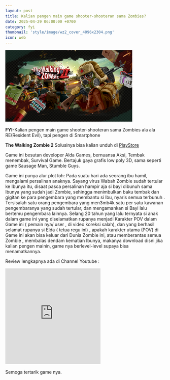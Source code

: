 ```yaml
---
layout: post
title: Kalian pengen main game shooter-shooteran sama Zombies? 
date: 2025-04-29 06:00:00 +0700
category: fyi
thumbnail: 'style/image/wz2_cover_4096x2304.png'
icon: web
---
```


![alt](/style/image/wz2_cover_4096x2304.png) 

**FYI**-Kalian pengen main game shooter-shooteran sama Zombies ala ala RE(Resident Evil), tapi pengen di Smartphone

**The Walking Zombie 2** Solusinya bisa kalian unduh di [PlayStore](https://play.google.com/store/apps/details?id=com.aldagames.zombieshooter) 

Game ini besutan developer Alda Games, bernuansa Aksi, Tembak menembak, Survival Game. Bertajuk gaya grafis low poly 3D, sama seperti game Sausage Man, Stumble Guys. 

Game ini punya alur plot loh:
Pada suatu hari ada seorang ibu hamil, mengalami persalinan anaknya. Sayang virus Wabah Zombie sudah tertular ke Ibunya itu, disaat pasca persalinan hampir aja si bayi dibunuh sama Ibunya yang sudah jadi Zombie, sehingga menimbulkan baku tembak dan gigitan ke para pengembara yang membantu si Ibu, nyaris semua terbunuh . Tersisalah satu orang pengembara yang men3mb4k satu per satu kawanan pengembaranya yang sudah tertular, dan mengamankan si Bayi lalu bertemu pengembara lainnya. Selang 20 tahun yang lalu ternyata si anak dalam game ini yang diselamatkan rupanya menjadi Karakter POV dalam Game ini ( pemain nya/ user , di video koreksi salah), dan yang berhasil selamat rupanya si Elda ( tetua regu ini) , apakah karakter utama (POV) di Game ini akan bisa keluar dari Dunia Zombie ini, atau memberantas semua Zombie , membalas dendam kematian Ibunya, makanya download disni jika kalian pengen mainin, game nya berlevel-level supaya bisa menamatkannya.

Review lengkapnya ada di Channel Youtube :
<iframe width="300" height="300" src="https://www.youtube.com/embed/9wicnivCmx8" title="YouTube video player" frameborder="0" allow="accelerometer; autoplay; clipboard-write; encrypted-media; gyroscope; picture-in-picture" allowfullscreen></iframe>

Semoga tertarik game nya.  

